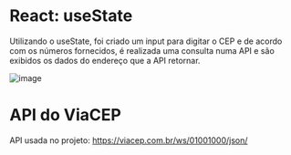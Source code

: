 # React: useState  
Utilizando o useState, foi criado um input para digitar o CEP e de acordo com os números fornecidos, é realizada uma consulta numa API e são exibidos os dados do endereço que a API retornar.

![image](https://github.com/user-attachments/assets/7060fded-d4b8-4b23-b1d2-024e270fe6ca)


# API do ViaCEP 
API usada no projeto: https://viacep.com.br/ws/01001000/json/
